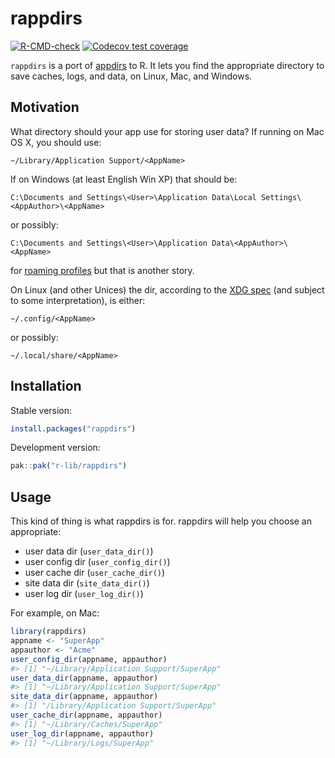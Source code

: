 
<!-- README.md is generated from README.Rmd. Please edit that file -->

# rappdirs

<!-- badges: start -->

[![R-CMD-check](https://github.com/r-lib/rappdirs/actions/workflows/R-CMD-check.yaml/badge.svg)](https://github.com/r-lib/rappdirs/actions/workflows/R-CMD-check.yaml)
[![Codecov test
coverage](https://codecov.io/gh/r-lib/rappdirs/branch/main/graph/badge.svg)](https://app.codecov.io/gh/r-lib/rappdirs?branch=main)
<!-- badges: end -->

`rappdirs` is a port of
[appdirs](https://github.com/ActiveState/appdirs) to R. It lets you find
the appropriate directory to save caches, logs, and data, on Linux, Mac,
and Windows. 

## Motivation

What directory should your app use for storing user data? If running on
Mac OS X, you should use:

    ~/Library/Application Support/<AppName>

If on Windows (at least English Win XP) that should be:

    C:\Documents and Settings\<User>\Application Data\Local Settings\<AppAuthor>\<AppName>

or possibly:

    C:\Documents and Settings\<User>\Application Data\<AppAuthor>\<AppName>

for [roaming
profiles](https://learn.microsoft.com/en-us/previous-versions/windows/it-pro/windows-vista/cc766489(v=ws.10))
but that is another story.

On Linux (and other Unices) the dir, according to the [XDG
spec](https://specifications.freedesktop.org/basedir-spec/basedir-spec-latest.html)
(and subject to some interpretation), is either:

    ~/.config/<AppName>     

or possibly:

    ~/.local/share/<AppName>

## Installation

Stable version:

``` r
install.packages("rappdirs")
```

Development version:

``` r
pak::pak("r-lib/rappdirs")
```

## Usage

This kind of thing is what rappdirs is for. rappdirs will help you
choose an appropriate:

- user data dir (`user_data_dir()`)
- user config dir (`user_config_dir()`)
- user cache dir (`user_cache_dir()`)
- site data dir (`site_data_dir()`)
- user log dir (`user_log_dir()`)

For example, on Mac:

``` r
library(rappdirs)
appname <- "SuperApp"
appauthor <- "Acme"
user_config_dir(appname, appauthor)
#> [1] "~/Library/Application Support/SuperApp"
user_data_dir(appname, appauthor)
#> [1] "~/Library/Application Support/SuperApp"
site_data_dir(appname, appauthor)
#> [1] "/Library/Application Support/SuperApp"
user_cache_dir(appname, appauthor)
#> [1] "~/Library/Caches/SuperApp"
user_log_dir(appname, appauthor)
#> [1] "~/Library/Logs/SuperApp"
```
